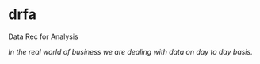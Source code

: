 # drfa
Data Rec for Analysis

_In the real world of business we are dealing with data on day to day basis._
